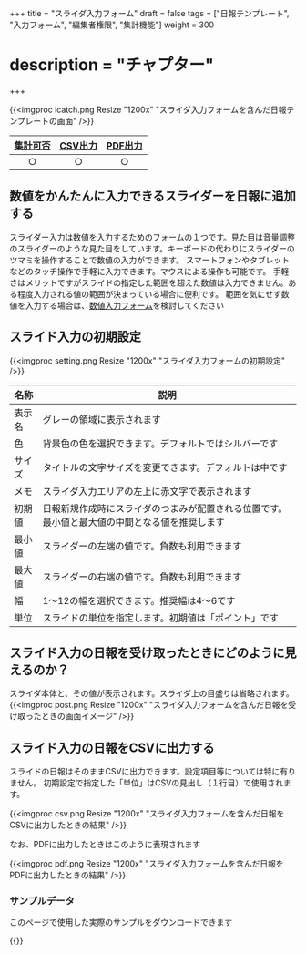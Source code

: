+++
title = "スライダ入力フォーム"
draft = false
tags = ["日報テンプレート", "入力フォーム", "編集者権限", "集計機能"]
weight = 300
# description = "チャプター"
+++

{{<imgproc icatch.png Resize "1200x" "スライダ入力フォームを含んだ日報テンプレートの画面" />}}

|[集計可否](/report/totalling/form/)|[CSV出力](/report/totalling/csv/)|[PDF出力](/report/read/pdf/)|
|:---:|:---:|:---:|
|○|○|○|

## 数値をかんたんに入力できるスライダーを日報に追加する

スライダー入力は数値を入力するためのフォームの１つです。見た目は音量調整のスライダーのような見た目をしています。キーボードの代わりにスライダーのツマミを操作することで数値の入力ができます。
スマートフォンやタブレットなどのタッチ操作で手軽に入力できます。マウスによる操作も可能です。
手軽さはメリットですがスライドの指定した範囲を超えた数値は入力できません。ある程度入力される値の範囲が決まっている場合に便利です。
範囲を気にせず数値を入力する場合は、[数値入力フォーム](/org/groupsetting/template/math/)を検討してください

## スライド入力の初期設定

{{<imgproc setting.png Resize "1200x" "スライダ入力フォームの初期設定" />}}

|名称|説明|
|---|---|
|表示名|グレーの領域に表示されます|
|色|背景色の色を選択できます。デフォルトではシルバーです|
|サイズ|タイトルの文字サイズを変更できます。デフォルトは中です|
|メモ|スライダ入力エリアの左上に赤文字で表示されます|
|初期値|日報新規作成時にスライダのつまみが配置される位置です。最小値と最大値の中間となる値を推奨します|
|最小値|スライダーの左端の値です。負数も利用できます|
|最大値|スライダーの右端の値です。負数も利用できます
|幅|1〜12の幅を選択できます。推奨幅は4〜6です|
|単位|スライドの単位を指定します。初期値は「ポイント」です|

## スライド入力の日報を受け取ったときにどのように見えるのか？

スライダ本体と、その値が表示されます。スライダ上の目盛りは省略されます。
{{<imgproc post.png Resize "1200x" "スライダ入力フォームを含んだ日報を受け取ったときの画面イメージ" />}}

## スライド入力の日報をCSVに出力する

スライドの日報はそのままCSVに出力できます。設定項目等については特に有りません。
初期設定で指定した「単位」はCSVの見出し（１行目）で使用されます。

{{<imgproc csv.png Resize "1200x" "スライダ入力フォームを含んだ日報をCSVに出力したときの結果" />}}

なお、PDFに出力したときはこのように表現されます

{{<imgproc pdf.png Resize "1200x" "スライダ入力フォームを含んだ日報をPDFに出力したときの結果" />}}

### サンプルデータ

このページで使用した実際のサンプルをダウンロードできます

{{<attachments style="orange" />}}
